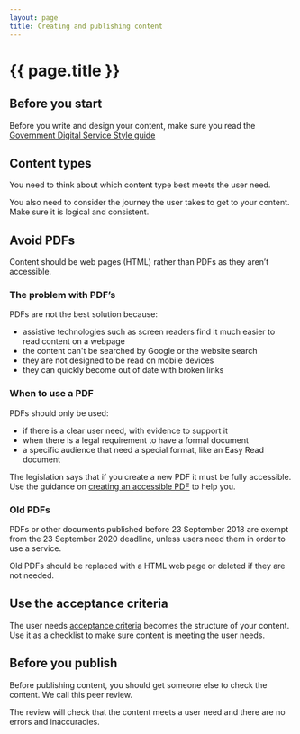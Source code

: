 ```yaml
---
layout: page
title: Creating and publishing content
---
```


# {{ page.title }}

## Before you start

Before you write and design your content, make sure you read the [Government Digital Service Style guide](https://www.gov.uk/guidance/style-guide/a-to-z-of-gov-uk-style)

## Content types

You need to think about which content type best meets the user need.

You also need to consider the journey the user takes to get to your content. Make sure it is logical and consistent.

## Avoid PDFs

Content should be web pages (HTML) rather than PDFs as they aren’t accessible. 

### The problem with PDF’s 

PDFs are not the best solution because:  

- assistive technologies such as screen readers find it much easier to read content on a webpage
- the content can't be searched by Google or the website search 
- they are not designed to be read on mobile devices 
- they can quickly become out of date with broken links 

### When to use a PDF

PDFs should only be used:  

- if there is a clear user need, with evidence to support it 
- when there is a legal requirement to have a formal document  
- a specific audience that need a special format, like an Easy Read document 

The legislation says that if you create a new PDF it must be fully accessible. Use the guidance on [creating an accessible PDF](/essex-county-council-digital-manual/Accessibility/Creating-an-accessible-pdf) to help you. 

### Old PDFs 

 
PDFs or other documents published before 23 September 2018 are exempt from the 23 September 2020 deadline, unless users need them in order to use a service. 

Old PDFs should be replaced with a HTML web page or deleted if they are not needed. 

## Use the acceptance criteria

The user needs [acceptance criteria](https://www.gov.uk/service-manual/agile-delivery/writing-user-stories) becomes the structure of your content. Use it as a checklist to make sure content is meeting the user needs.

## Before you publish

Before publishing content, you should get someone else to check the content. We call this peer review.

The review will check that the content meets a user need and there are no errors and inaccuracies.
